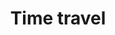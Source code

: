 ---
title: Time travel
layout: "views/time-travel.njk"
introduction: Step back through time and experience this site as it was in ages past. More themes are coming soon.
section_id: "time-travel"
---